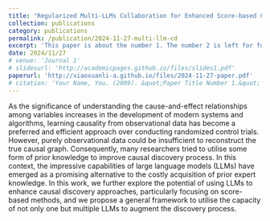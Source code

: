 ```yaml
---
title: "Regularized Multi-LLMs Collaboration for Enhanced Score-based Causal Discovery"
collection: publications
category: publications
permalink: /publication/2024-11-27-multi-llm-cd
excerpt: 'This paper is about the number 1. The number 2 is left for future work.'
date: 2024/11/27
# venue: 'Journal 1'
# slidesurl: 'http://academicpages.github.io/files/slides1.pdf'
paperurl: 'http://xiaoxuanli-a.github.io/files/2024-11-27-paper.pdf'
# citation: 'Your Name, You. (2009). &quot;Paper Title Number 1.&quot; <i>Journal 1</i>. 1(1).'
---
```


As the significance of understanding the cause-and-effect relationships among variables increases in the development of modern systems and algorithms, learning causality from observational data has become a preferred and efficient approach over conducting randomized control trials. However, purely observational data could be insufficient to reconstruct the true causal graph. Consequently, many researchers tried to utilise some form of prior knowledge to improve causal discovery process. In this context, the impressive capabilities of large language models (LLMs) have emerged as a promising alternative to the costly acquisition of prior expert knowledge. In this work, we further explore the potential of using LLMs to enhance causal discovery approaches, particularly focusing on score-based methods, and we propose a general framework to utilise the capacity of not only one but multiple LLMs to augment the discovery process.